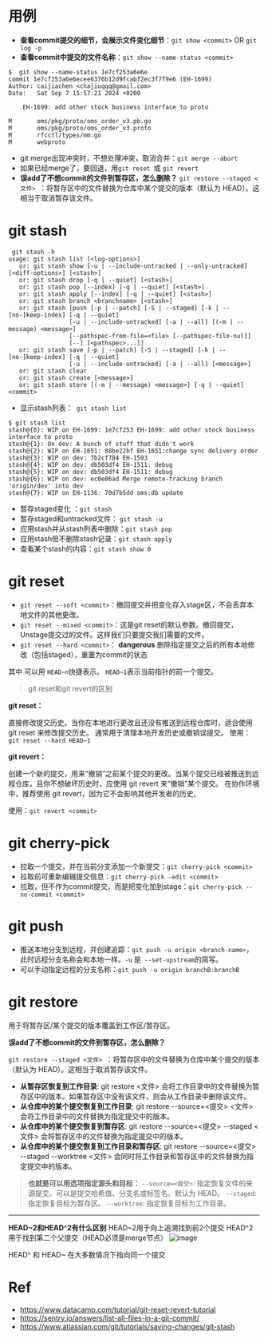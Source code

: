 # 用例
- **查看commit提交的细节，会展示文件变化细节**：`git show <commit>` OR `git log -p`
- **查看commit中提交的文件名称**：`git show --name-status <commit>`

```
$  git show --name-status 1e7cf253a6e6e
commit 1e7cf253a6e6ecee6376b12d9fcabf2ec3f7f9e6 (EH-1699)
Author: caijiachen <chajiuqqq@gmail.com>
Date:   Sat Sep 7 15:57:21 2024 +0200

    EH-1699: add other stock business interface to proto

M       oms/pkg/proto/oms_order_v3.pb.go
M       oms/pkg/proto/oms_order_v3.proto
M       rfcctl/types/mm.go
M       webproto
```

- git merge出现冲突时，不想处理冲突，取消合并：`git merge --abort`
- 如果已经merge了，要回退，用`git reset `或 `git revert`
- **误add了不想commit的文件到暂存区，怎么删除？** `git restore --staged <文件> `：将暂存区中的文件替换为仓库中某个提交的版本（默认为 HEAD）。这相当于取消暂存该文件。

# git stash
```
 git stash -h
usage: git stash list [<log-options>]
   or: git stash show [-u | --include-untracked | --only-untracked] [<diff-options>] [<stash>]
   or: git stash drop [-q | --quiet] [<stash>]
   or: git stash pop [--index] [-q | --quiet] [<stash>]
   or: git stash apply [--index] [-q | --quiet] [<stash>]
   or: git stash branch <branchname> [<stash>]
   or: git stash [push [-p | --patch] [-S | --staged] [-k | --[no-]keep-index] [-q | --quiet]
                 [-u | --include-untracked] [-a | --all] [(-m | --message) <message>]
                 [--pathspec-from-file=<file> [--pathspec-file-nul]]
                 [--] [<pathspec>...]]
   or: git stash save [-p | --patch] [-S | --staged] [-k | --[no-]keep-index] [-q | --quiet]
                 [-u | --include-untracked] [-a | --all] [<message>]
   or: git stash clear
   or: git stash create [<message>]
   or: git stash store [(-m | --message) <message>] [-q | --quiet] <commit>
```
- 显示stash列表：` git stash list`
```
$ git stash list
stash@{0}: WIP on EH-1699: 1e7cf253 EH-1699: add other stock business interface to proto
stash@{1}: On dev: A bunch of stuff that didn't work
stash@{2}: WIP on EH-1651: 88be22bf EH-1651:change sync delivery order
stash@{3}: WIP on dev: 7b2cf784 EH-1593
stash@{4}: WIP on dev: db503df4 EH-1511: debug
stash@{5}: WIP on dev: db503df4 EH-1511: debug
stash@{6}: WIP on dev: ec0e86ad Merge remote-tracking branch 'origin/dev' into dev
stash@{7}: WIP on EH-1136: 70d7b5dd oms:db update
```
- 暂存staged变化 ：`git stash`
- 暂存staged和untracked文件： `git stash -u`
- 应用stash并从stash列表中删除：`git stash pop`
- 应用stash但不删除stash记录：`git stash apply`
- 查看某个stash的内容：`git stash show 0`

# git reset 
- `git reset --soft <commit>`：撤回提交并把变化存入stage区，不会丢弃本地文件的其他更改。
- `git reset --mixed <commit>`：这是git reset的默认参数。撤回提交，Unstage提交过的文件。这样我们只要提交我们需要的文件。
- `git reset --hard <commit>`： **dangerous** 删除指定提交之后的所有本地修改（包括staged），重置为commit的状态

其中<commit> 可以用 `HEAD~n`快捷表示。 `HEAD~1`表示当前指针的前一个提交。

> git reset和git revert的区别

**git reset：**

直接修改提交历史。当你在本地进行更改且还没有推送到远程仓库时，适合使用 git reset 来修改提交历史。
通常用于清理本地开发历史或撤销误提交。
使用：`git reset --hard HEAD~1`

**git revert：**

创建一个新的提交，用来“撤销”之前某个提交的更改。当某个提交已经被推送到远程仓库，且你不想破坏历史时，应使用 git revert 来“撤销”某个提交。
在协作环境中，推荐使用 git revert，因为它不会影响其他开发者的历史。

使用：`git revert <commit>`

# git cherry-pick
- 拉取一个提交，并在当前分支添加一个新提交：`git cherry-pick <commit>`
- 拉取前可重新编辑提交信息：`git cherry-pick -edit <commit>`
- 拉取，但不作为commit提交，而是把变化加到stage：`git cherry-pick --no-commit <commit> `

# git push
- 推送本地分支到远程，并创建追踪：`git push -u origin <branch-name>`，此时远程分支名称会和本地一样。`-u` 是` --set-upstream`的简写。
-  可以手动指定远程的分支名称：`git push -u origin branchB:branchB`

# git restore
用于将暂存区/某个提交的版本覆盖到工作区/暂存区。

**误add了不想commit的文件到暂存区，怎么删除？**

`git restore --staged <文件> `：将暂存区中的文件替换为仓库中某个提交的版本（默认为 HEAD）。这相当于取消暂存该文件。

- **从暂存区恢复到工作目录**: git restore <文件> 会将工作目录中的文件替换为暂存区中的版本。如果暂存区中没有该文件，则会从工作目录中删除该文件。
- **从仓库中的某个提交恢复到工作目录**: git restore --source=<提交> <文件> 会将工作目录中的文件替换为指定提交中的版本。
- **从仓库中的某个提交恢复到暂存区**: git restore --source=<提交> --staged <文件> 会将暂存区中的文件替换为指定提交中的版本。
- **从仓库中的某个提交恢复到工作目录和暂存区**: git restore --source=<提交> --staged --worktree <文件> 会同时将工作目录和暂存区中的文件替换为指定提交中的版本。

> **也就是可以用选项指定源头和目标：**
> `--source=<提交>`: 指定恢复文件的来源提交。可以是提交哈希值、分支名或标签名。默认为 HEAD。
> `--staged`: 指定恢复目标为暂存区。
> `--worktree`: 指定恢复目标为工作目录。

---
**HEAD~2和HEAD^2有什么区别**
HEAD~2用于向上追溯找到前2个提交
HEAD^2用于找到第二个父提交（HEAD必须是merge节点）
![image](https://github.com/user-attachments/assets/7d993140-155b-4b8d-8d50-742d386a92fa)

HEAD^ 和 HEAD~ 在大多数情况下指向同一个提交


# Ref 
- https://www.datacamp.com/tutorial/git-reset-revert-tutorial
- https://sentry.io/answers/list-all-files-in-a-git-commit/
- https://www.atlassian.com/git/tutorials/saving-changes/git-stash